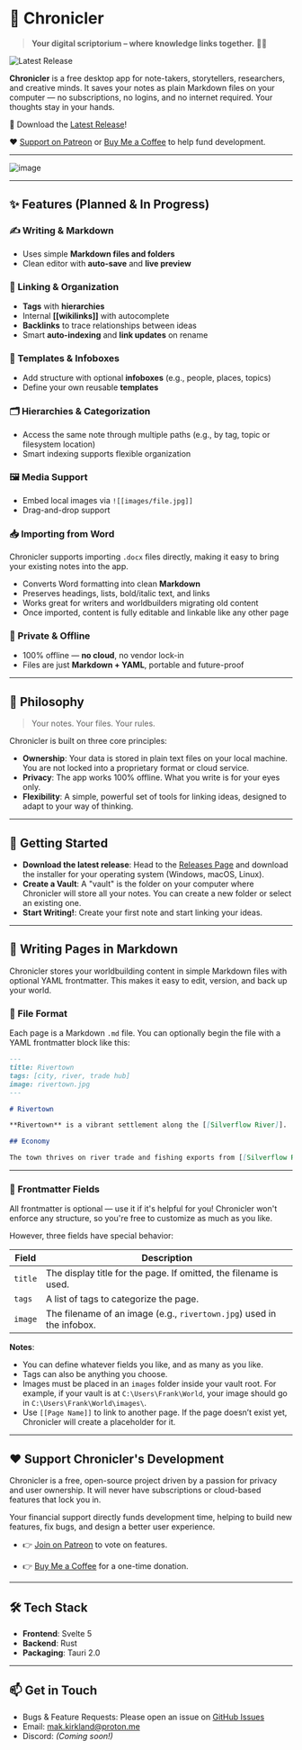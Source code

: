 # 🧭 Chronicler

> **Your digital scriptorium – where knowledge links together.** 🧙‍♂️

![Latest Release](https://img.shields.io/github/v/release/mak-kirkland/chronicler?label=release)

**Chronicler** is a free desktop app for note-takers, storytellers, researchers, and creative minds. It saves your notes as plain Markdown files on your computer — no subscriptions, no logins, and no internet required. Your thoughts stay in your hands.

🎉 Download the [Latest Release](https://github.com/mak-kirkland/chronicler/releases/latest)!

❤️ [Support on Patreon](https://patreon.com/ChroniclerNotes) or [Buy Me a Coffee](https://buymeacoffee.com/chronicler) to help fund development.

---

![image](https://github.com/user-attachments/assets/6786c1fd-755b-428c-8bab-65503212c4bf)

---

## ✨ Features (Planned & In Progress)

### ✍️ Writing & Markdown

- Uses simple **Markdown files and folders**
- Clean editor with **auto-save** and **live preview**

### 🔗 Linking & Organization

- **Tags** with **hierarchies**
- Internal **[[wikilinks]]** with autocomplete
- **Backlinks** to trace relationships between ideas
- Smart **auto-indexing** and **link updates** on rename

### 📇 Templates & Infoboxes

- Add structure with optional **infoboxes** (e.g., people, places, topics)
- Define your own reusable **templates**

### 🗂️ Hierarchies & Categorization

- Access the same note through multiple paths (e.g., by tag, topic or filesystem location)
- Smart indexing supports flexible organization

### 🖼️ Media Support

- Embed local images via `![[images/file.jpg]]`
- Drag-and-drop support

### 📥 Importing from Word

Chronicler supports importing `.docx` files directly, making it easy to bring your existing notes into the app.

- Converts Word formatting into clean **Markdown**
- Preserves headings, lists, bold/italic text, and links
- Works great for writers and worldbuilders migrating old content
- Once imported, content is fully editable and linkable like any other page

### 🔐 Private & Offline

- 100% offline — **no cloud**, no vendor lock-in
- Files are just **Markdown + YAML**, portable and future-proof

---

## 🧭 Philosophy

> Your notes. Your files. Your rules.

Chronicler is built on three core principles:

- **Ownership**: Your data is stored in plain text files on your local machine. You are not locked into a proprietary format or cloud service.
- **Privacy**: The app works 100% offline. What you write is for your eyes only.
- **Flexibility**: A simple, powerful set of tools for linking ideas, designed to adapt to your way of thinking.

---

## 🚀 Getting Started

- **Download the latest release**: Head to the [Releases Page](https://github.com/mak-kirkland/chronicler/releases) and download the installer for your operating system (Windows, macOS, Linux).
- **Create a Vault**: A "vault" is the folder on your computer where Chronicler will store all your notes. You can create a new folder or select an existing one.
- **Start Writing!**: Create your first note and start linking your ideas.

---

## 📝 Writing Pages in Markdown

Chronicler stores your worldbuilding content in simple Markdown files with optional YAML frontmatter. This makes it easy to edit, version, and back up your world.

### 📄 File Format

Each page is a Markdown `.md` file. You can optionally begin the file with a YAML frontmatter block like this:

```markdown
---
title: Rivertown
tags: [city, river, trade hub]
image: rivertown.jpg
---

# Rivertown

**Rivertown** is a vibrant settlement along the [[Silverflow River]].

## Economy

The town thrives on river trade and fishing exports from [[Silverflow River|Silverflow]].
```

---

### 🧠 Frontmatter Fields

All frontmatter is optional — use it if it's helpful for you! Chronicler won't enforce any structure, so you're free to customize as much as you like.

However, three fields have special behavior:

| Field   | Description |
|---------|-------------|
| `title` | The display title for the page. If omitted, the filename is used. |
| `tags`  | A list of tags to categorize the page. |
| `image` | The filename of an image (e.g., `rivertown.jpg`) used in the infobox. |

**Notes**:
- You can define whatever fields you like, and as many as you like.
- Tags can also be anything you choose.
- Images must be placed in an `images` folder inside your vault root.
  For example, if your vault is at `C:\Users\Frank\World`, your image should go in `C:\Users\Frank\World\images\`.
- Use `[[Page Name]]` to link to another page. If the page doesn’t exist yet, Chronicler will create a placeholder for it.

---

## ❤️ Support Chronicler's Development

Chronicler is a free, open-source project driven by a passion for privacy and user ownership. It will never have subscriptions or cloud-based features that lock you in.

Your financial support directly funds development time, helping to build new features, fix bugs, and design a better user experience.

- 👉 [Join on Patreon](https://patreon.com/ChroniclerNotes) to vote on features.

- 👉 [Buy Me a Coffee](https://buymeacoffee.com/chronicler) for a one-time donation.

---

## 🛠️ Tech Stack

- **Frontend**: Svelte 5
- **Backend**: Rust
- **Packaging**: Tauri 2.0

---

## 📫 Get in Touch

- Bugs & Feature Requests: Please open an issue on [GitHub Issues](https://github.com/mak-kirkland/chronicler/issues)
- Email: [mak.kirkland@proton.me](mailto:mak.kirkland@proton.me)
- Discord: *(Coming soon!)*
